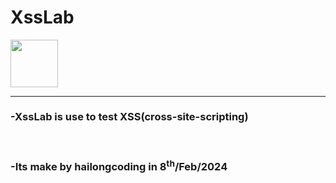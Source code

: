 <b>
<h1>XssLab</h1>
</b>
<img src="https://cdn-icons-png.flaticon.com/512/6071/6071111.png" class="logo">
<hr>
<h3>-XssLab is use to test XSS(cross-site-scripting)</h3><br>
<h3>-Its make by hailongcoding in 8<sup>th</sup>/Feb/2024</h3>
<style>
  .logo{
    width: 2cm;
    height: 2cm;
  }
</style>
